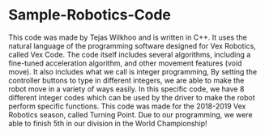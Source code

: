 # Sample-Robotics-Code
This code was made by Tejas Wilkhoo and is written in C++.
It uses the natural language of the programming software designed for Vex Robotics, called Vex Code.
The code itself includes several algorithms, including a fine-tuned acceleration algorithm, and other movement features (void move).
It also includes what we call is integer programming,
By setting the controller buttons to type in different integers, we are able to make the robot move in a variety of ways easily.
In this specific code, we have 8 different integer codes which can be used by the driver to make the robot perform specific functions.
This code was made for the 2018-2019 Vex Robotics season, called Turning Point.
Due to our programming, we were able to finish 5th in our division in the World Championship!
